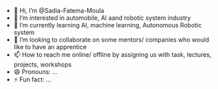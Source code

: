 - 👋 Hi, I’m @Sadia-Fatema-Moula
- 👀 I’m interested in automobile, AI aand robotic system industry
- 🌱 I’m currently learning AI, machine learning, Autonomous Robotic system
- 💞️ I’m looking to collaborate on some mentors/ companies who would like to have an apprentice
- 📫 How to reach me online/ offline by assigning us with task, lectures, projects, workshops
- 😄 Pronouns: ...
- ⚡ Fun fact: ...

<!---
Sadia-Fatema-Moula/Sadia-Fatema-Moula is a ✨ special ✨ repository because its `README.md` (this file) appears on your GitHub profile.
You can click the Preview link to take a look at your changes.
--->
